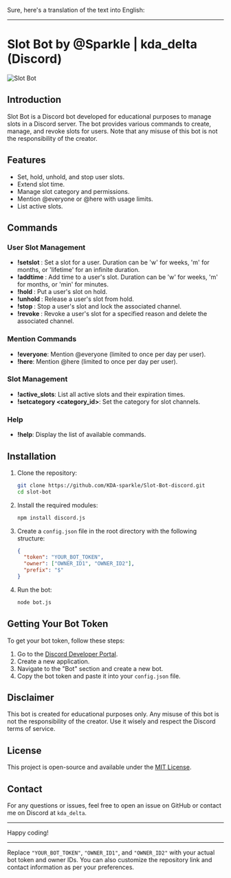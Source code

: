 Sure, here's a translation of the text into English:

---

# Slot Bot by @Sparkle | kda_delta (Discord)

![Slot Bot](https://img.shields.io/badge/Slot%20Bot-v1.0-blue.svg)

## Introduction

Slot Bot is a Discord bot developed for educational purposes to manage slots in a Discord server. The bot provides various commands to create, manage, and revoke slots for users. Note that any misuse of this bot is not the responsibility of the creator.

## Features

- Set, hold, unhold, and stop user slots.
- Extend slot time.
- Manage slot category and permissions.
- Mention @everyone or @here with usage limits.
- List active slots.

## Commands

### User Slot Management

- **!setslot <user> <duration>**: Set a slot for a user. Duration can be 'w' for weeks, 'm' for months, or 'lifetime' for an infinite duration.
- **!addtime <user> <duration>**: Add time to a user's slot. Duration can be 'w' for weeks, 'm' for months, or 'min' for minutes.
- **!hold <user>**: Put a user's slot on hold.
- **!unhold <user>**: Release a user's slot from hold.
- **!stop <user>**: Stop a user's slot and lock the associated channel.
- **!revoke <user> <reason>**: Revoke a user's slot for a specified reason and delete the associated channel.

### Mention Commands

- **!everyone**: Mention @everyone (limited to once per day per user).
- **!here**: Mention @here (limited to once per day per user).

### Slot Management

- **!active_slots**: List all active slots and their expiration times.
- **!setcategory <category_id>**: Set the category for slot channels.

### Help

- **!help**: Display the list of available commands.

## Installation

1. Clone the repository:
   ```sh
   git clone https://github.com/KDA-sparkle/Slot-Bot-discord.git
   cd slot-bot
   ```

2. Install the required modules:
   ```sh
   npm install discord.js
   ```

3. Create a `config.json` file in the root directory with the following structure:
   ```json
   {
     "token": "YOUR_BOT_TOKEN",
     "owner": ["OWNER_ID1", "OWNER_ID2"],
     "prefix": "$"
   }
   ```

4. Run the bot:
   ```sh
   node bot.js
   ```

## Getting Your Bot Token

To get your bot token, follow these steps:
1. Go to the [Discord Developer Portal](https://discord.com/developers/applications).
2. Create a new application.
3. Navigate to the "Bot" section and create a new bot.
4. Copy the bot token and paste it into your `config.json` file.

## Disclaimer

This bot is created for educational purposes only. Any misuse of this bot is not the responsibility of the creator. Use it wisely and respect the Discord terms of service.

## License

This project is open-source and available under the [MIT License](LICENSE).

## Contact

For any questions or issues, feel free to open an issue on GitHub or contact me on Discord at `kda_delta`.

---

Happy coding!

---

Replace `"YOUR_BOT_TOKEN"`, `"OWNER_ID1"`, and `"OWNER_ID2"` with your actual bot token and owner IDs. You can also customize the repository link and contact information as per your preferences.
